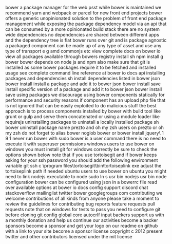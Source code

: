 bower a package manager for the web psst while bower is maintained we recommend yarn and webpack or parcel for new front end projects bower offers a generic unopinionated solution to the problem of front end package management while exposing the package dependency model via an api that can be consumed by a more opinionated build stack there are no system wide dependencies no dependencies are shared between different apps and the dependency tree is flat bower runs over git and is package agnostic a packaged component can be made up of any type of asset and use any type of transport e g amd commonjs etc view complete docs on bower io view all packages available through bowers registry install sh npm install g bower bower depends on node js and npm also make sure that git is installed as some bower packages require it to be fetched and installed usage see complete command line reference at bower io docs api installing packages and dependencies sh install dependencies listed in bower json bower install install a package and add it to bower json bower install save install specific version of a package and add it to bower json bower install save using packages we discourage using bower components statically for performance and security reasons if component has an upload php file that is not ignored that can be easily exploited to do malicious stuff the best approach is to process components installed by bower with build tool like grunt or gulp and serve them concatenated or using a module loader like requirejs uninstalling packages to uninstall a locally installed package sh bower uninstall package name prezto and oh my zsh users on prezto or oh my zsh do not forget to alias bower noglob bower or bower install jquery\ 1 9 1 never run bower with sudo bower is a user command there is no need to execute it with superuser permissions windows users to use bower on windows you must install git for windows correctly be sure to check the options shown below note that if you use tortoisegit and if bower keeps asking for your ssh password you should add the following environment variable git ssh c \program files\tortoisegit\bin\tortoiseplink exe adjust the tortoiseplink path if needed ubuntu users to use bower on ubuntu you might need to link nodejs executable to node sudo ln s usr bin nodejs usr bin node configuration bower can be configured using json in a bowerrc file read over available options at bower io docs config support discord chat stackoverflow mailinglist twitter bower googlegroups com contributing we welcome contributions of all kinds from anyone please take a moment to review the guidelines for contributing bug reports feature requests pull requests note that on windows for tests to pass you need to configure git before cloning git config global core autocrlf input backers support us with a monthly donation and help us continue our activities become a backer sponsors become a sponsor and get your logo on our readme on github with a link to your site become a sponsor license copyright c 2012 present twitter and other contributors licensed under the mit license